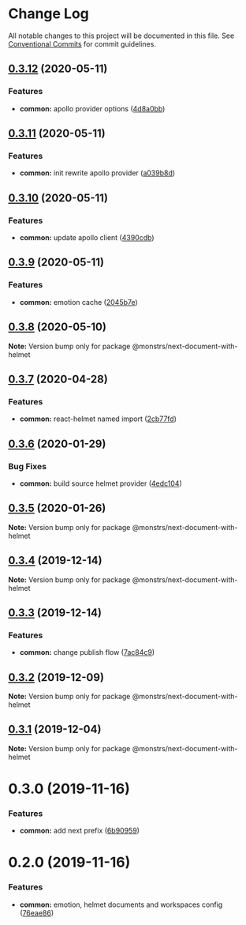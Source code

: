 # Change Log

All notable changes to this project will be documented in this file.
See [Conventional Commits](https://conventionalcommits.org) for commit guidelines.

## [0.3.12](https://github.com/monstrs-lab/nextjs-modules/compare/@monstrs/next-document-with-helmet@0.3.11...@monstrs/next-document-with-helmet@0.3.12) (2020-05-11)


### Features

* **common:** apollo provider options ([4d8a0bb](https://github.com/monstrs-lab/nextjs-modules/commit/4d8a0bb22c1dc434e832cc0d345cbe8040374e4c))





## [0.3.11](https://github.com/monstrs-lab/nextjs-modules/compare/@monstrs/next-document-with-helmet@0.3.10...@monstrs/next-document-with-helmet@0.3.11) (2020-05-11)

### Features

- **common:** init rewrite apollo provider ([a039b8d](https://github.com/monstrs-lab/nextjs-modules/commit/a039b8d481d96a204fe4962f8ea78a510e4355d0))

## [0.3.10](https://github.com/monstrs-lab/nextjs-modules/compare/@monstrs/next-document-with-helmet@0.3.9...@monstrs/next-document-with-helmet@0.3.10) (2020-05-11)

### Features

- **common:** update apollo client ([4390cdb](https://github.com/monstrs-lab/nextjs-modules/commit/4390cdba52a5d34da3e731318848d1f1b9ac1d3f))

## [0.3.9](https://github.com/monstrs-lab/nextjs-modules/compare/@monstrs/next-document-with-helmet@0.3.8...@monstrs/next-document-with-helmet@0.3.9) (2020-05-11)

### Features

- **common:** emotion cache ([2045b7e](https://github.com/monstrs-lab/nextjs-modules/commit/2045b7e394dbcdc00d515186dc101f100cbb46f1))

## [0.3.8](https://github.com/monstrs-lab/nextjs-modules/compare/@monstrs/next-document-with-helmet@0.3.7...@monstrs/next-document-with-helmet@0.3.8) (2020-05-10)

**Note:** Version bump only for package @monstrs/next-document-with-helmet

## [0.3.7](https://github.com/monstrs-lab/nextjs-modules/compare/@monstrs/next-document-with-helmet@0.3.6...@monstrs/next-document-with-helmet@0.3.7) (2020-04-28)

### Features

- **common:** react-helmet named import ([2cb77fd](https://github.com/monstrs-lab/nextjs-modules/commit/2cb77fd0301038818f89386a1d034528b1288483))

## [0.3.6](https://github.com/monstrs-lab/nextjs-modules/compare/@monstrs/next-document-with-helmet@0.3.5...@monstrs/next-document-with-helmet@0.3.6) (2020-01-29)

### Bug Fixes

- **common:** build source helmet provider ([4edc104](https://github.com/monstrs-lab/nextjs-modules/commit/4edc1040ca8f2016f0816b9690c5489faeee1faf))

## [0.3.5](https://github.com/monstrs-lab/nextjs-modules/compare/@monstrs/next-document-with-helmet@0.3.4...@monstrs/next-document-with-helmet@0.3.5) (2020-01-26)

**Note:** Version bump only for package @monstrs/next-document-with-helmet

## [0.3.4](https://github.com/monstrs-lab/nextjs-modules/compare/@monstrs/next-document-with-helmet@0.3.3...@monstrs/next-document-with-helmet@0.3.4) (2019-12-14)

**Note:** Version bump only for package @monstrs/next-document-with-helmet

## [0.3.3](https://github.com/monstrs-lab/nextjs-modules/compare/@monstrs/next-document-with-helmet@0.3.2...@monstrs/next-document-with-helmet@0.3.3) (2019-12-14)

### Features

- **common:** change publish flow ([7ac84c9](https://github.com/monstrs-lab/nextjs-modules/commit/7ac84c94b89cd2ab5cf62c398c45d447567dd682))

## [0.3.2](https://github.com/monstrs-lab/nextjs-modules/compare/@monstrs/next-document-with-helmet@0.3.1...@monstrs/next-document-with-helmet@0.3.2) (2019-12-09)

**Note:** Version bump only for package @monstrs/next-document-with-helmet

## [0.3.1](https://github.com/monstrs-lab/nextjs-modules/compare/@monstrs/next-document-with-helmet@0.3.0...@monstrs/next-document-with-helmet@0.3.1) (2019-12-04)

**Note:** Version bump only for package @monstrs/next-document-with-helmet

# 0.3.0 (2019-11-16)

### Features

- **common:** add next prefix ([6b90959](https://github.com/monstrs-lab/nextjs-modules/commit/6b90959f86b8f0fb7bf1e64bd1ccf00b6d664188))

# 0.2.0 (2019-11-16)

### Features

- **common:** emotion, helmet documents and workspaces config ([76eae86](https://github.com/monstrs-lab/nextjs-modules/commit/76eae868cc48474fc33c9dffab0054769f24e1e0))
